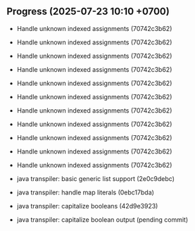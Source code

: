## Progress (2025-07-23 10:10 +0700)
- Handle unknown indexed assignments (70742c3b62)

- Handle unknown indexed assignments (70742c3b62)

- Handle unknown indexed assignments (70742c3b62)

- Handle unknown indexed assignments (70742c3b62)

- Handle unknown indexed assignments (70742c3b62)

- Handle unknown indexed assignments (70742c3b62)

- Handle unknown indexed assignments (70742c3b62)

- Handle unknown indexed assignments (70742c3b62)

- Handle unknown indexed assignments (70742c3b62)

- Handle unknown indexed assignments (70742c3b62)

- Handle unknown indexed assignments (70742c3b62)

- java transpiler: basic generic list support (2e0c9debc)

- java transpiler: handle map literals (0ebc17bda)

- java transpiler: capitalize booleans (42d9e3923)
- java transpiler: capitalize boolean output (pending commit)
